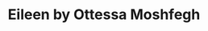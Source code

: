 ---
title: Eileen by Ottessa Moshfegh
categories: [Fiction Literature,Novel]
tags: [Novel,America,⭐⭐⭐⭐⭐⭐⭐⭐☆☆ 8/10]
---